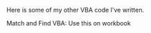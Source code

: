 Here is some of my other VBA code I've written.

Match and Find VBA: Use this on workbook <Mar-Apr Sales.xlsx>
